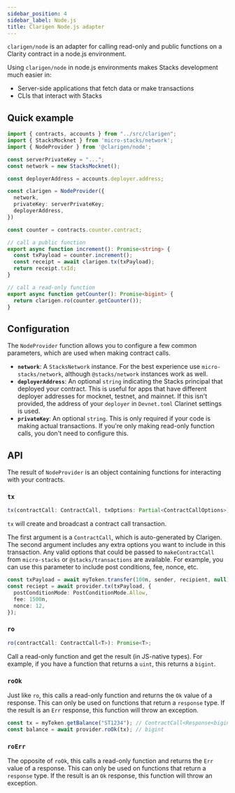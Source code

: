 ```yaml
---
sidebar_position: 4
sidebar_label: Node.js
title: Clarigen Node.js adapter
---
```


`clarigen/node` is an adapter for calling read-only and public functions on a Clarity contract in a node.js environment.

Using `clarigen/node` in node.js environments makes Stacks development much easier in:

- Server-side applications that fetch data or make transactions
- CLIs that interact with Stacks

## Quick example

```ts
import { contracts, accounts } from "../src/clarigen";
import { StacksMocknet } from 'micro-stacks/network';
import { NodeProvider } from '@clarigen/node';

const serverPrivateKey = "...";
const network = new StacksMocknet();

const deployerAddress = accounts.deployer.address;

const clarigen = NodeProvider({
  network,
  privateKey: serverPrivateKey;
  deployerAddress,
})

const counter = contracts.counter.contract;

// call a public function
export async function increment(): Promise<string> {
  const txPayload = counter.increment();
  const receipt = await clarigen.tx(txPayload);
  return receipt.txId;
}

// call a read-only function
export async function getCounter(): Promise<bigint> {
  return clarigen.ro(counter.getCounter());
}
```

## Configuration

The `NodeProvider` function allows you to configure a few common parameters, which are used when making contract calls.

- **`network`**: A `StacksNetwork` instance. For the best experience use `micro-stacks/network`, although `@stacks/network` instances work as well.
- **`deployerAddress`**: An optional `string` indicating the Stacks principal that deployed your contract. This is useful for apps that have different deployer addresses for mocknet, testnet, and mainnet. If this isn't provided, the address of your `deployer` in `Devnet.toml` Clarinet settings is used.
- **`privateKey`**: An optional `string`. This is only required if your code is making actual transactions. If you're only making read-only function calls, you don't need to configure this.

## API

The result of `NodeProvider` is an object containing functions for interacting with your contracts.

### `tx`

```ts
tx(contractCall: ContractCall, txOptions: Partial<ContractCallOptions>): Promise<Receipt>
```

`tx` will create and broadcast a contract call transaction.

The first argument is a `ContractCall`, which is auto-generated by Clarigen. The second argument includes any extra options you want to include in this transaction. Any valid options that could be passed to `makeContractCall` from `micro-stacks` or `@stacks/transactions` are available. For example, you can use this parameter to include post conditions, fee, nonce, etc.

```ts
const txPayload = await myToken.transfer(100n, sender, recipient, null);
const reciept = await provider.tx(txPayload, {
  postConditionMode: PostConditionMode.Allow,
  fee: 1500n,
  nonce: 12,
});
```

### `ro`

```ts
ro(contractCall: ContractCall<T>): Promise<T>;
```

Call a read-only function and get the result (in JS-native types). For example, if you have a function that returns a `uint`, this returns a `bigint`.

### `roOk`

Just like `ro`, this calls a read-only function and returns the `Ok` value of a response. This can only be used on functions that return a `response` type. If the result is an `Err` response, this function will throw an exception.

```ts
const tx = myToken.getBalance("ST1234"); // ContractCall<Response<bigint, none>>
const balance = await provider.roOk(tx); // bigint
```

### `roErr`

The opposite of `roOk`, this calls a read-only function and returns the `Err` value of a response. This can only be used on functions that return a `response` type. If the result is an `Ok` response, this function will throw an exception.
